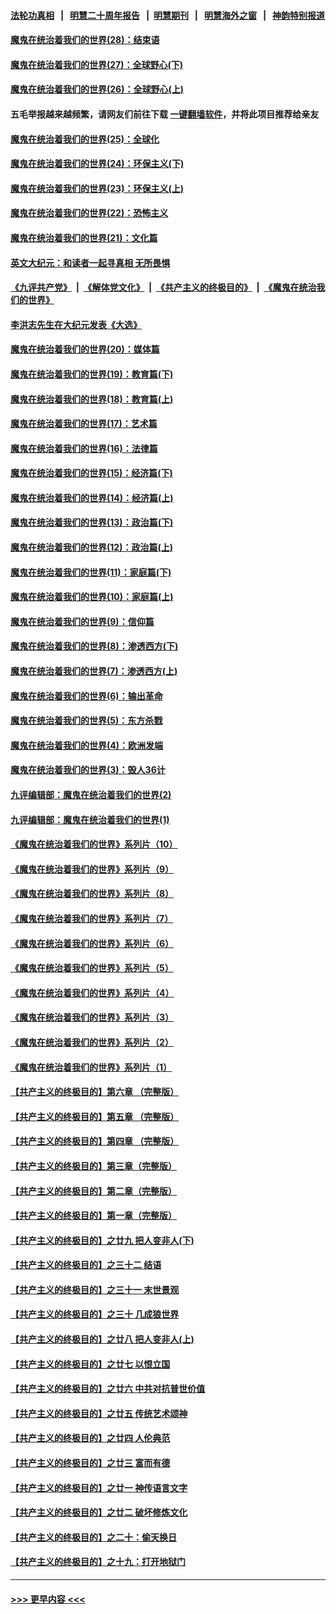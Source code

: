 #### [法轮功真相](https://github.com/gfw-breaker/truth/blob/master/README.md?t=0) &nbsp;&nbsp;|&nbsp;&nbsp; [明慧二十周年报告](https://github.com/gfw-breaker/mh-reports/blob/master/README.md?t=0) &nbsp;&nbsp;|&nbsp;&nbsp;[明慧期刊](https://github.com/gfw-breaker/mh-qikan) &nbsp;&nbsp;|&nbsp;&nbsp; [明慧海外之窗](https://github.com/gfw-breaker/mh-news/blob/master/README.md?t=0) &nbsp;&nbsp;|&nbsp;&nbsp; [神韵特别报道](https://github.com/gfw-breaker/mh-news/blob/master/shenyun.md?t=0)
#### [魔鬼在统治着我们的世界(28)：结束语](../pages/nsc422/n10936246.md?t=07211351) 
#### [魔鬼在统治着我们的世界(27)：全球野心(下)](../pages/nsc422/n10928319.md?t=07211351) 
#### [魔鬼在统治着我们的世界(26)：全球野心(上)](../pages/nsc422/n10900318.md?t=07211351) 
#### 五毛举报越来越频繁，请网友们前往下载 [一键翻墙软件](https://github.com/gfw-breaker/ssr-accounts)，并将此项目推荐给亲友
#### [魔鬼在统治着我们的世界(25)：全球化](../pages/nsc422/n10788205.md?t=07211351) 
#### [魔鬼在统治着我们的世界(24)：环保主义(下)](../pages/nsc422/n10695307.md?t=07211351) 
#### [魔鬼在统治着我们的世界(23)：环保主义(上)](../pages/nsc422/n10688613.md?t=07211351) 
#### [魔鬼在统治着我们的世界(22)：恐怖主义](../pages/nsc422/n10614727.md?t=07211351) 
#### [魔鬼在统治着我们的世界(21)：文化篇](../pages/nsc422/n10597706.md?t=07211351) 
#### [英文大纪元：和读者一起寻真相 无所畏惧](../pages/nsc422/n12542027.md?t=07211351) 
#### [《九评共产党》](https://github.com/begood0513/9ping.md/blob/master/README.md) &nbsp;|&nbsp; [《解体党文化》](../../../../jtdwh.md/blob/master/README.md)  &nbsp;|&nbsp; [《共产主义的终极目的》](../../../../gczydzjmd.md/blob/master/README.md) &nbsp;|&nbsp; [《魔鬼在统治我们的世界》](../../../../mgztzwmdsj.md/blob/master/README.md) 
#### [李洪志先生在大纪元发表《大选》](../pages/nsc422/n12534746.md?t=07211351) 
#### [魔鬼在统治着我们的世界(20)：媒体篇](../pages/nsc422/n10586579.md?t=07211351) 
#### [魔鬼在统治着我们的世界(19)：教育篇(下)](../pages/nsc422/n10564808.md?t=07211351) 
#### [魔鬼在统治着我们的世界(18)：教育篇(上)](../pages/nsc422/n10526970.md?t=07211351) 
#### [魔鬼在统治着我们的世界(17)：艺术篇](../pages/nsc422/n10499093.md?t=07211351) 
#### [魔鬼在统治着我们的世界(16)：法律篇](../pages/nsc422/n10485969.md?t=07211351) 
#### [魔鬼在统治着我们的世界(15)：经济篇(下)](../pages/nsc422/n10469975.md?t=07211351) 
#### [魔鬼在统治着我们的世界(14)：经济篇(上)](../pages/nsc422/n10457370.md?t=07211351) 
#### [魔鬼在统治着我们的世界(13)：政治篇(下)](../pages/nsc422/n10448270.md?t=07211351) 
#### [魔鬼在统治着我们的世界(12)：政治篇(上)](../pages/nsc422/n10444576.md?t=07211351) 
#### [魔鬼在统治着我们的世界(11)：家庭篇(下)](../pages/nsc422/n10440961.md?t=07211351) 
#### [魔鬼在统治着我们的世界(10)：家庭篇(上)](../pages/nsc422/n10435448.md?t=07211351) 
#### [魔鬼在统治着我们的世界(9)：信仰篇](../pages/nsc422/n10432159.md?t=07211351) 
#### [魔鬼在统治着我们的世界(8)：渗透西方(下)](../pages/nsc422/n10429603.md?t=07211351) 
#### [魔鬼在统治着我们的世界(7)：渗透西方(上)](../pages/nsc422/n10426013.md?t=07211351) 
#### [魔鬼在统治着我们的世界(6)：输出革命](../pages/nsc422/n10421536.md?t=07211351) 
#### [魔鬼在统治着我们的世界(5)：东方杀戮](../pages/nsc422/n10417707.md?t=07211351) 
#### [魔鬼在统治着我们的世界(4)：欧洲发端](../pages/nsc422/n10414890.md?t=07211351) 
#### [魔鬼在统治着我们的世界(3)：毁人36计](../pages/nsc422/n10411583.md?t=07211351) 
#### [九评编辑部：魔鬼在统治着我们的世界(2)](../pages/nsc422/n10410036.md?t=07211351) 
#### [九评编辑部：魔鬼在统治着我们的世界(1)](../pages/nsc422/n10406825.md?t=07211351) 
#### [《魔鬼在统治着我们的世界》系列片（10）](../pages/nsc422/n12292670.md?t=07211351) 
#### [《魔鬼在统治着我们的世界》系列片（9）](../pages/nsc422/n12290859.md?t=07211351) 
#### [《魔鬼在统治着我们的世界》系列片（8）](../pages/nsc422/n12287445.md?t=07211351) 
#### [《魔鬼在统治着我们的世界》系列片（7）](../pages/nsc422/n12283425.md?t=07211351) 
#### [《魔鬼在统治着我们的世界》系列片（6）](../pages/nsc422/n12282314.md?t=07211351) 
#### [《魔鬼在统治着我们的世界》系列片（5）](../pages/nsc422/n12281419.md?t=07211351) 
#### [《魔鬼在统治着我们的世界》系列片（4）](../pages/nsc422/n12274024.md?t=07211351) 
#### [《魔鬼在统治着我们的世界》系列片（3）](../pages/nsc422/n12271322.md?t=07211351) 
#### [《魔鬼在统治着我们的世界》系列片（2）](../pages/nsc422/n12269049.md?t=07211351) 
#### [《魔鬼在统治着我们的世界》系列片（1）](../pages/nsc422/n12267575.md?t=07211351) 
#### [【共产主义的终极目的】第六章 （完整版）](../pages/nsc422/n11428913.md?t=07211351) 
#### [【共产主义的终极目的】第五章 （完整版）](../pages/nsc422/n11428912.md?t=07211351) 
#### [【共产主义的终极目的】第四章 （完整版）](../pages/nsc422/n11428907.md?t=07211351) 
#### [【共产主义的终极目的】第三章（完整版）](../pages/nsc422/n11428848.md?t=07211351) 
#### [【共产主义的终极目的】第二章（完整版）](../pages/nsc422/n11428831.md?t=07211351) 
#### [【共产主义的终极目的】第一章（完整版）](../pages/nsc422/n11417651.md?t=07211351) 
#### [【共产主义的终极目的】之廿九 把人变非人(下)](../pages/nsc422/n11344140.md?t=07211351) 
#### [【共产主义的终极目的】之三十二 结语](../pages/nsc422/n11360535.md?t=07211351) 
#### [【共产主义的终极目的】之三十一 末世景观](../pages/nsc422/n11351129.md?t=07211351) 
#### [【共产主义的终极目的】之三十 几成狼世界](../pages/nsc422/n11348280.md?t=07211351) 
#### [【共产主义的终极目的】之廿八 把人变非人(上)](../pages/nsc422/n11340492.md?t=07211351) 
#### [【共产主义的终极目的】之廿七 以恨立国](../pages/nsc422/n11336944.md?t=07211351) 
#### [【共产主义的终极目的】之廿六 中共对抗普世价值](../pages/nsc422/n11324785.md?t=07211351) 
#### [【共产主义的终极目的】之廿五 传统艺术颂神](../pages/nsc422/n11296396.md?t=07211351) 
#### [【共产主义的终极目的】之廿四 人伦典范](../pages/nsc422/n11296397.md?t=07211351) 
#### [【共产主义的终极目的】之廿三 富而有德](../pages/nsc422/n11283598.md?t=07211351) 
#### [【共产主义的终极目的】之廿一 神传语言文字](../pages/nsc422/n11263265.md?t=07211351) 
#### [【共产主义的终极目的】之廿二 破坏修炼文化](../pages/nsc422/n11245728.md?t=07211351) 
#### [【共产主义的终极目的】之二十：偷天换日](../pages/nsc422/n11238846.md?t=07211351) 
#### [【共产主义的终极目的】之十九：打开地狱门](../pages/nsc422/n11206376.md?t=07211351) 

----
#### [ >>> 更早内容 <<< ](../indexes/nsc422-earlier.md)
